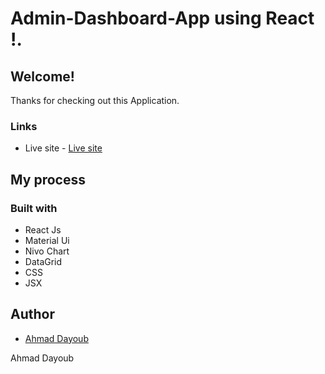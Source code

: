 #  Admin-Dashboard-App using React !.

## Welcome! 
Thanks for checking out this Application.

### Links
- Live site - [Live site](https://incandescent-cupcake-1ce15a.netlify.app/)

## My process

### Built with

- React Js
- Material Ui
- Nivo Chart
- DataGrid
- CSS
- JSX



## Author
- [Ahmad Dayoub](https://www.linkedin.com/in/ahmad-dayoub-/)


Ahmad Dayoub
